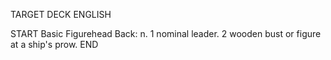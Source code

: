 TARGET DECK
ENGLISH

START
Basic
Figurehead
Back: n. 1 nominal leader. 2 wooden bust or figure at a ship's prow.
END
